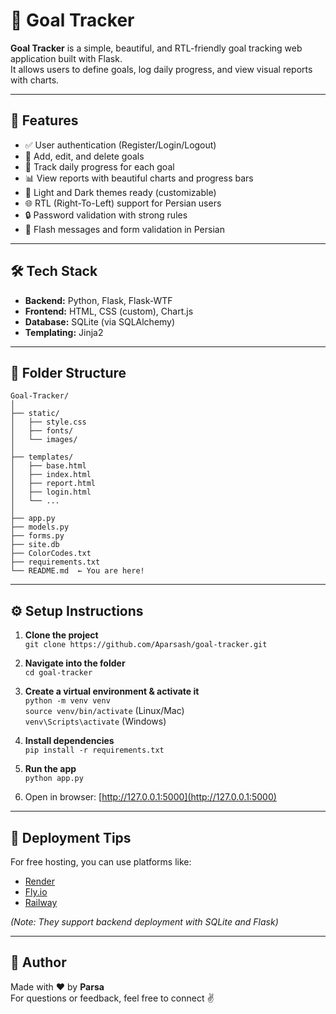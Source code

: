 # 🎯 Goal Tracker

**Goal Tracker** is a simple, beautiful, and RTL-friendly goal tracking web application built with Flask.  
It allows users to define goals, log daily progress, and view visual reports with charts.

---

## 🚀 Features

- ✅ User authentication (Register/Login/Logout)
- 🎯 Add, edit, and delete goals
- 📝 Track daily progress for each goal
- 📊 View reports with beautiful charts and progress bars
- 🌙 Light and Dark themes ready (customizable)
- 🌐 RTL (Right-To-Left) support for Persian users
- 🔒 Password validation with strong rules
- 💬 Flash messages and form validation in Persian

---

## 🛠 Tech Stack

- **Backend:** Python, Flask, Flask-WTF
- **Frontend:** HTML, CSS (custom), Chart.js
- **Database:** SQLite (via SQLAlchemy)
- **Templating:** Jinja2

---

## 📂 Folder Structure

```
Goal-Tracker/
│
├── static/
│   ├── style.css
│   ├── fonts/
│   └── images/
│
├── templates/
│   ├── base.html
│   ├── index.html
│   ├── report.html
│   ├── login.html
│   └── ...
│
├── app.py
├── models.py
├── forms.py
├── site.db
├── ColorCodes.txt
├── requirements.txt
└── README.md  ← You are here!
```

---

## ⚙️ Setup Instructions

1. **Clone the project**  
   `git clone https://github.com/Aparsash/goal-tracker.git`

2. **Navigate into the folder**  
   `cd goal-tracker`

3. **Create a virtual environment & activate it**  
   `python -m venv venv`  
   `source venv/bin/activate` (Linux/Mac)  
   `venv\Scripts\activate` (Windows)

4. **Install dependencies**  
   `pip install -r requirements.txt`

5. **Run the app**  
   `python app.py`

6. Open in browser: [http://127.0.0.1:5000](http://127.0.0.1:5000)

---

## 📌 Deployment Tips

For free hosting, you can use platforms like:

- [Render](https://render.com/)
- [Fly.io](https://fly.io/)
- [Railway](https://railway.app/)

_(Note: They support backend deployment with SQLite and Flask)_

---

## 📧 Author

Made with ❤️ by **Parsa**  
For questions or feedback, feel free to connect ✌️

